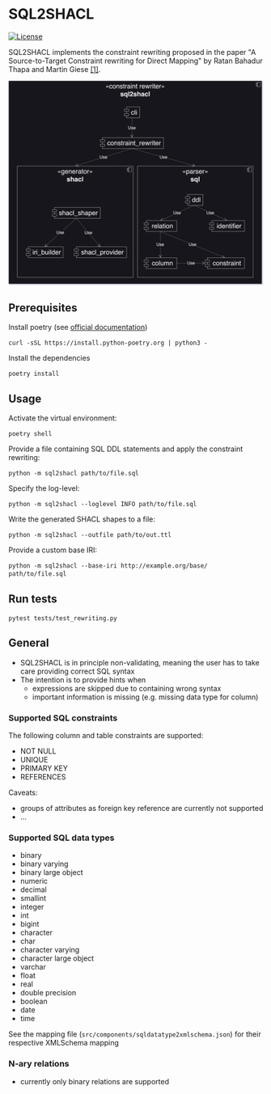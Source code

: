 # SQL2SHACL

[![License](https://img.shields.io/badge/License-Apache_2.0-blue.svg)](https://opensource.org/licenses/Apache-2.0)

SQL2SHACL implements the constraint rewriting proposed in the paper "A Source-to-Target Constraint rewriting for Direct Mapping" by Ratan Bahadur Thapa and Martin Giese [[1]](#1).

![Architecture diagram](/assets/sql2shacl_arch_dark.svg "Architecture diagram")

## Prerequisites

Install poetry (see [official documentation](https://python-poetry.org/docs/#installing-with-the-official-installer))

```
curl -sSL https://install.python-poetry.org | python3 -
```

Install the dependencies

```
poetry install
```

## Usage

Activate the virtual environment:

```
poetry shell
```

Provide a file containing SQL DDL statements and apply the constraint rewriting:

```
python -m sql2shacl path/to/file.sql
```

Specify the log-level:

```
python -m sql2shacl --loglevel INFO path/to/file.sql
```

Write the generated SHACL shapes to a file:

```
python -m sql2shacl --outfile path/to/out.ttl
```

Provide a custom base IRI:

```
python -m sql2shacl --base-iri http://example.org/base/ path/to/file.sql
```

## Run tests

```
pytest tests/test_rewriting.py
```

## General

- SQL2SHACL is in principle non-validating, meaning the user has to take care providing correct SQL syntax
- The intention is to provide hints when
    - expressions are skipped due to containing wrong syntax
    - important information is missing (e.g. missing data type for column)

### Supported SQL constraints

The following column and table constraints are supported:
- NOT NULL
- UNIQUE
- PRIMARY KEY
- REFERENCES

Caveats:
- groups of attributes as foreign key reference are currently not supported
- ...

### Supported SQL data types

- binary
- binary varying
- binary large object
- numeric
- decimal
- smallint
- integer
- int
- bigint
- character
- char
- character varying
- character large object
- varchar
- float
- real
- double precision
- boolean
- date
- time

See the mapping file (`src/components/sqldatatype2xmlschema.json`) for their respective XMLSchema mapping

### N-ary relations

- currently only binary relations are supported